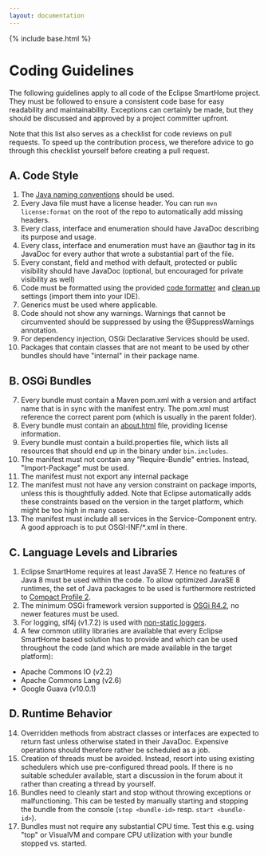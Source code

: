 ```yaml
---
layout: documentation
---
```


{% include base.html %}

# Coding Guidelines

The following guidelines apply to all code of the Eclipse SmartHome project. They must be followed to ensure a consistent code base for easy readability and maintainability.
Exceptions can certainly be made, but they should be discussed and approved by a project committer upfront.

Note that this list also serves as a checklist for code reviews on pull requests. To speed up the contribution process, we therefore advice to go through this checklist yourself before creating a pull request.

## A. Code Style

1. The [Java naming conventions](http://java.about.com/od/javasyntax/a/nameconventions.htm) should be used.
1. Every Java file must have a license header. You can run ```mvn license:format``` on the root of the repo to automatically add missing headers.
1. Every class, interface and enumeration should have JavaDoc describing its purpose and usage.
1. Every class, interface and enumeration must have an @author tag in its JavaDoc for every author that wrote a substantial part of the file.
1. Every constant, field and method with default, protected or public visibility should have JavaDoc (optional, but encouraged for private visibility as well)
1. Code must be formatted using the provided [code formatter](https://github.com/eclipse/smarthome/blob/master/targetplatform/esh-formatter.xml) and [clean up](https://github.com/eclipse/smarthome/blob/master/targetplatform/esh-clean-up.xml) settings (import them into your IDE).
1. Generics must be used where applicable.
1. Code should not show any warnings. Warnings that cannot be circumvented should be suppressed by using the @SuppressWarnings annotation. 
1. For dependency injection, OSGi Declarative Services should be used.
1. Packages that contain classes that are not meant to be used by other bundles should have "internal" in their package name.

## B. OSGi Bundles

7. Every bundle must contain a Maven pom.xml with a version and artifact name that is in sync with the manifest entry. The pom.xml must reference the correct parent pom (which is usually in the parent folder).
1. Every bundle must contain an [about.html](https://eclipse.org/legal/epl/about.php) file, providing license information.
1. Every bundle must contain a build.properties file, which lists all resources that should end up in the binary under ```bin.includes```.
1. The manifest must not contain any "Require-Bundle" entries. Instead, "Import-Package" must be used.
1. The manifest must not export any internal package
1. The manifest must not have any version constraint on package imports, unless this is thoughtfully added. Note that Eclipse automatically adds these constraints based on the version in the target platform, which might be too high in many cases.
1. The manifest must include all services in the Service-Component entry. A good approach is to put OSGI-INF/*.xml in there.

## C. Language Levels and Libraries

1. Eclipse SmartHome requires at least JavaSE 7. Hence no features of Java 8 must be used within the code. To allow optimized JavaSE 8 runtimes, the set of Java packages to be used is furthermore restricted to [Compact Profile 2](http://www.oracle.com/technetwork/java/embedded/resources/tech/compact-profiles-overview-2157132.html).
1. The minimum OSGi framework version supported is [OSGi R4.2](http://www.osgi.org/Download/Release4V42), no newer features must be used.
1. For logging, slf4j (v1.7.2) is used with [non-static loggers](http://slf4j.org/faq.html#declared_static).
1. A few common utility libraries are available that every Eclipse SmartHome based solution has to provide and which can be used throughout the code (and which are made available in the target platform):
 - Apache Commons IO (v2.2)
 - Apache Commons Lang (v2.6)
 - Google Guava (v10.0.1)

## D. Runtime Behavior

14. Overridden methods from abstract classes or interfaces are expected to return fast unless otherwise stated in their JavaDoc. Expensive operations should therefore rather be scheduled as a job.
1. Creation of threads must be avoided. Instead, resort into using existing schedulers which use pre-configured thread pools. If there is no suitable scheduler available, start a discussion in the forum about it rather than creating a thread by yourself.
1. Bundles need to cleanly start and stop without throwing exceptions or malfunctioning. This can be tested by manually starting and stopping the bundle from the console (```stop <bundle-id>``` resp. ```start <bundle-id>```).
1. Bundles must not require any substantial CPU time. Test this e.g. using "top" or VisualVM and compare CPU utilization with your bundle stopped vs. started.
